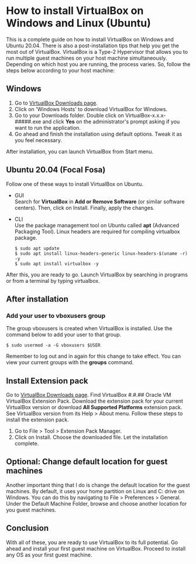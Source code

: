 # How to install VirtualBox on Windows and Linux (Ubuntu)

This is a complete guide on how to install VirtualBox on Windows and Ubuntu 20.04. There is also a post-installation tips that help you get the most out of VirtualBox. VirtualBox is a Type-2 Hypervisor that allows you to run multiple guest machines on your host machine simultaneously. Depending on which host you are running, the process varies. So, follow the steps below according to your host machine:

## Windows

1. Go to [VirtualBox Downloads page](https://www.virtualbox.org/wiki/Downloads).
2. Click on 'Windows Hosts' to download VirtualBox for Windows.
3. Go to your Downloads folder. Double click on VirtualBox-x.x.x-#####.exe and click **Yes** on the administrator's prompt asking if you want to run the application.
4. Go ahead and finish the installation using default options. Tweak it as you feel necessary.

After installation, you can launch VirtualBox from Start menu.

## Ubuntu 20.04 (Focal Fosa)

Follow one of these ways to install VirtualBox on Ubuntu.

- GUI<br>
Search for **VirtualBox** in **Add or Remove Software** (or similar software centers). Then, click on Install. Finally, apply the changes.

- CLI<br>
Use the package management tool on Ubuntu called **apt** (Advanced Packaging Tool). Linux headers are required for compiling virtualbox package.

  ```
  $ sudo apt update
  $ sudo apt install linux-headers-generic linux-headers-$(uname -r) -y
  $ sudo apt install virtualbox -y
  ```

After this, you are ready to go. Launch VirtualBox by searching in programs or from a terminal by typing virtualbox.

## After installation

### Add your user to vboxusers group<br>
The group vboxusers is created when VirtualBox is installed. Use the command below to add your user to that group.

```
$ sudo usermod -a -G vboxusers $USER
```

Remember to log out and in again for this change to take effect. You can view your current groups with the **groups** command.

## Install Extension pack

Go to [VirtualBox Downloads page](https://www.virtualbox.org/wiki/Downloads). Find VirtualBox #.#.## Oracle VM VirtualBox Extension Pack. Download the extension pack for your current VirtualBox version or download **All Supported Platforms** extension pack. See VirtualBox version from its Help > About menu. Follow these steps to install the extension pack.

1. Go to File > Tool > Extension Pack Manager.
4. Click on Install. Choose the downloaded file. Let the installation complete.

## Optional: Change default location for guest machines

Another important thing that I do is change the default location for the guest machines. By default, it uses your home partition on Linux and C: drive on Windows. You can do this by navigating to File > Preferences > General. Under the Default Machine Folder, browse and choose another location for you guest machines.

## Conclusion
With all of these, you are ready to use VirtualBox to its full potential. Go ahead and install your first guest machine on VirtualBox. Proceed to install any OS as your first guest machine.
